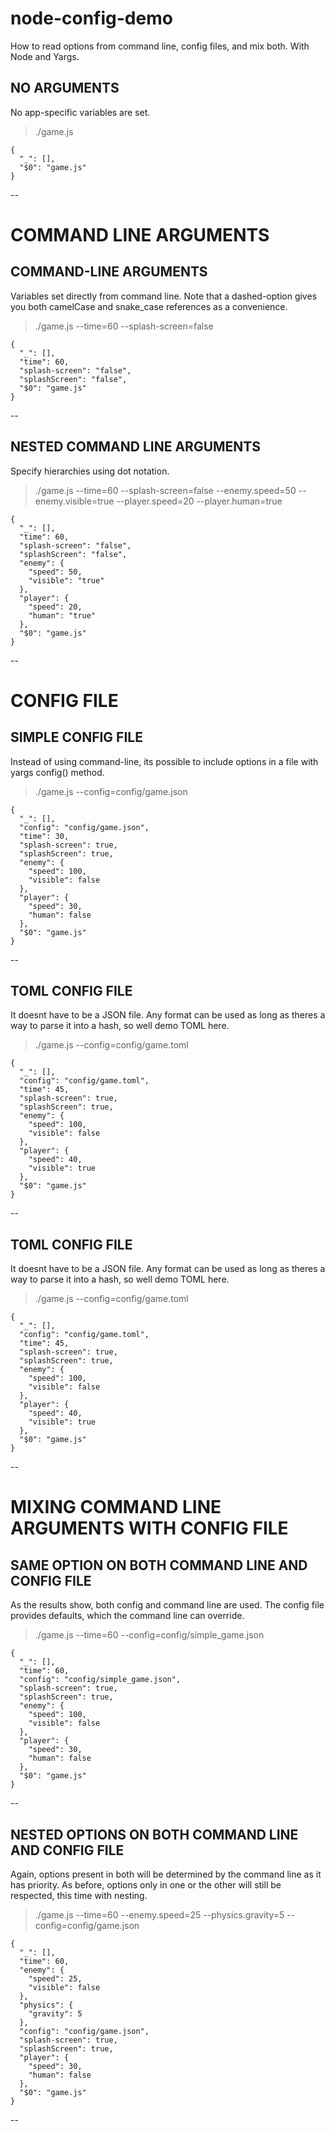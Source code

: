 # node-config-demo
How to read options from command line, config files, and mix both. With Node and Yargs.
## NO ARGUMENTS
No app-specific variables are set.

> ./game.js 

```
{
  "_": [],
  "$0": "game.js"
}
```

--
# COMMAND LINE ARGUMENTS
## COMMAND-LINE ARGUMENTS
Variables set directly from command line. Note that a dashed-option gives you both camelCase and snake_case references as a convenience.

> ./game.js --time=60 --splash-screen=false

```
{
  "_": [],
  "time": 60,
  "splash-screen": "false",
  "splashScreen": "false",
  "$0": "game.js"
}
```

--
## NESTED COMMAND LINE ARGUMENTS
Specify hierarchies using dot notation.

> ./game.js --time=60 --splash-screen=false --enemy.speed=50 --enemy.visible=true --player.speed=20 --player.human=true

```
{
  "_": [],
  "time": 60,
  "splash-screen": "false",
  "splashScreen": "false",
  "enemy": {
    "speed": 50,
    "visible": "true"
  },
  "player": {
    "speed": 20,
    "human": "true"
  },
  "$0": "game.js"
}
```

--
# CONFIG FILE
## SIMPLE CONFIG FILE
Instead of using command-line, its possible to include options in a file with yargs config() method.

> ./game.js --config=config/game.json

```
{
  "_": [],
  "config": "config/game.json",
  "time": 30,
  "splash-screen": true,
  "splashScreen": true,
  "enemy": {
    "speed": 100,
    "visible": false
  },
  "player": {
    "speed": 30,
    "human": false
  },
  "$0": "game.js"
}
```

--
## TOML CONFIG FILE
It doesnt have to be a JSON file. Any format can be used as long as theres a way to parse it into a hash, so well demo TOML here.

> ./game.js --config=config/game.toml

```
{
  "_": [],
  "config": "config/game.toml",
  "time": 45,
  "splash-screen": true,
  "splashScreen": true,
  "enemy": {
    "speed": 100,
    "visible": false
  },
  "player": {
    "speed": 40,
    "visible": true
  },
  "$0": "game.js"
}
```

--
## TOML CONFIG FILE
It doesnt have to be a JSON file. Any format can be used as long as theres a way to parse it into a hash, so well demo TOML here.

> ./game.js --config=config/game.toml

```
{
  "_": [],
  "config": "config/game.toml",
  "time": 45,
  "splash-screen": true,
  "splashScreen": true,
  "enemy": {
    "speed": 100,
    "visible": false
  },
  "player": {
    "speed": 40,
    "visible": true
  },
  "$0": "game.js"
}
```

--
# MIXING COMMAND LINE ARGUMENTS WITH CONFIG FILE
## SAME OPTION ON BOTH COMMAND LINE AND CONFIG FILE
As the results show, both config and command line are used. The config file provides defaults, which the command line can override.

> ./game.js --time=60 --config=config/simple_game.json

```
{
  "_": [],
  "time": 60,
  "config": "config/simple_game.json",
  "splash-screen": true,
  "splashScreen": true,
  "enemy": {
    "speed": 100,
    "visible": false
  },
  "player": {
    "speed": 30,
    "human": false
  },
  "$0": "game.js"
}
```

--
## NESTED OPTIONS ON BOTH COMMAND LINE AND CONFIG FILE
Again, options present in both will be determined by the command line as it has priority. As before, options only in one or the other will still be respected, this time with nesting.

> ./game.js --time=60 --enemy.speed=25 --physics.gravity=5 --config=config/game.json

```
{
  "_": [],
  "time": 60,
  "enemy": {
    "speed": 25,
    "visible": false
  },
  "physics": {
    "gravity": 5
  },
  "config": "config/game.json",
  "splash-screen": true,
  "splashScreen": true,
  "player": {
    "speed": 30,
    "human": false
  },
  "$0": "game.js"
}
```

--
